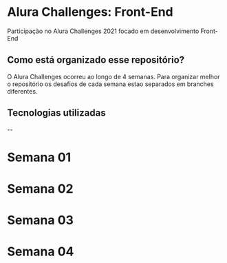 # Alura Challenges: Front-End
Participação no Alura Challenges 2021 focado em desenvolvimento Front-End

## Como está organizado esse repositório?
O Alura Challenges ocorreu ao longo de 4 semanas. Para organizar melhor o repositório os desafios de cada semana estao separados em branches diferentes.

## Tecnologias utilizadas
--


# Semana 01


# Semana 02


# Semana 03


# Semana 04
